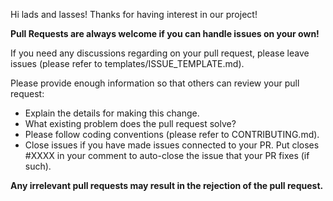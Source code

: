 Hi lads and lasses! Thanks for having interest in our project!

**Pull Requests are always welcome if you can handle issues on your own!**

If you need any discussions regarding on your pull request, please leave issues (please refer to templates/ISSUE_TEMPLATE.md).

Please provide enough information so that others can review your pull request:
- Explain the details for making this change.
- What existing problem does the pull request solve?
- Please follow coding conventions (please refer to CONTRIBUTING.md).
- Close issues if you have made issues connected to your PR. Put closes #XXXX in your comment to auto-close the issue that your PR fixes (if such).

**Any irrelevant pull requests may result in the rejection of the pull request.**